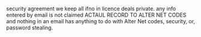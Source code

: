 security agreement
we keep all ifno in licence deals private.
any info entered by email is not claimed ACTAUL RECORD TO ALTER NET CODES and nothing in an email
has anything to do with  Alter Net codes, security, or, password stealing.
